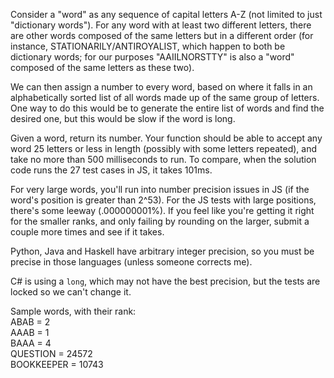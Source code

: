 Consider a "word" as any sequence of capital letters A-Z (not limited to just "dictionary words"). For any word with at least two different letters, there are other words composed of the same letters but in a different order (for instance, STATIONARILY/ANTIROYALIST, which happen to both be dictionary words; for our purposes "AAIILNORSTTY" is also a "word" composed of the same letters as these two).

We can then assign a number to every word, based on where it falls in an alphabetically sorted list of all words made up of the same group of letters. One way to do this would be to generate the entire list of words and find the desired one, but this would be slow if the word is long.

Given a word, return its number. Your function should be able to accept any word 25 letters or less in length (possibly with some letters repeated), and take no more than 500 milliseconds to run. To compare, when the solution code runs the 27 test cases in JS, it takes 101ms.

For very large words, you'll run into number precision issues in JS (if the word's position is greater than 2^53). For the JS tests with large positions, there's some leeway (.000000001%). If you feel like you're getting it right for the smaller ranks, and only failing by rounding on the larger, submit a couple more times and see if it takes.

Python, Java and Haskell have arbitrary integer precision, so you must be precise in those languages (unless someone corrects me).

C# is using a `long`, which may not have the best precision, but the tests are locked so we can't change it.

Sample words, with their rank:<br />
ABAB = 2<br />
AAAB = 1<br />
BAAA = 4<br />
QUESTION = 24572<br />
BOOKKEEPER = 10743
